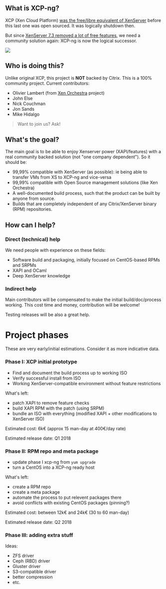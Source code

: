 ## What is XCP-ng?

XCP (Xen Cloud Platform) [was the free/libre equivalent of XenServer](https://wiki.xenproject.org/wiki/XCP_Overview) before this last one was open sourced. It was logically shutdown then.

But since [XenServer 7.3 removed a lot of free features](https://xen-orchestra.com/blog/xenserver-7-3/), we need a community solution again: XCP-ng is now the logical successor.

![](https://xen-orchestra.com/blog/content/images/2017/12/xcpng_small.png)

## Who is doing this?

Unlike original XCP, this project is **NOT** backed by Citrix. This is a 100% community project. Current contributors:

* Olivier Lambert (from [Xen Orchestra](https://xen-orchestra.com) project)
* John Else
* Nick Couchman
* Jon Sands
* Mike Hidalgo

> Want to join us? Ask!

## What's the goal?

The main goal is to be able to enjoy Xenserver power (XAPI/features) with a real community backed solution (not "one company dependent"). So it should be:
* 99,99% compatible with XenServer (as possible): ie being able to transfer VMs from XS to XCP-ng and vice-versa
* 99,99% compatible with Open Source management solutions (like Xen Orchestra)
* A well-documented build process, such that the product can be built by anyone from source.
* Builds that are completely independent of any Citrix/XenServer binary (RPM) repositories.

## How can I help?

### Direct (technical) help

We need people with experience on these fields:

* Software build and packaging, initially focused on CentOS-based RPMs and SRPMs
* XAPI and OCaml
* Deep XenServer knowledge

### Indirect help

Main contributors will be compensated to make the initial build/doc/process working. This cost time and money, contribution will be welcome!

Testing releases will be also a great help.

# Project phases

These are very early/initial estimations. Consider it as more indicative data.

### Phase I: XCP initial prototype

* Find and document the build process up to working ISO
* Verify successful install from ISO
* Working XenServer-compatible environment without feature restrictions

What's left:

* patch XAPI to remove feature checks
* build XAPI RPM with the patch (using SRPM)
* bundle an ISO with everything (modified XAPI + other modifications to XenServer ISO)

Estimated cost: 6k€ (approx 15 man-day at 400€/day rate)

Estimated release date: Q1 2018

### Phase II: RPM repo and meta package

* update phase I xcp-ng from `yum upgrade`
* turn a CentOS into a XCP-ng ready host

What's left:

* create a RPM repo
* create a meta package
* automate the process to put relevent packages there
* avoid conflicts with existing CentOS packages (pinning?)

Estimated cost: between 12k€ and 24k€ (30 to 60 man-day)

Estimated release date: Q2 2018

### Phase III: adding extra stuff

Ideas:

* ZFS driver
* Ceph (RBD) driver
* Gluster driver
* S3-compatible driver
* better compression
* etc.
